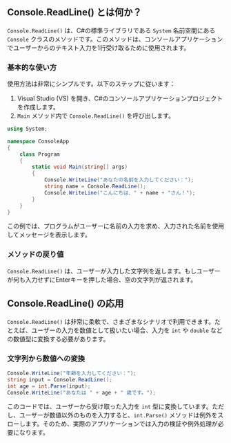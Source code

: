 ## Console.ReadLine() とは何か？
`Console.ReadLine()` は、C#の標準ライブラリである `System` 名前空間にある `Console` クラスのメソッドです。このメソッドは、コンソールアプリケーションでユーザーからのテキスト入力を1行受け取るために使用されます。

### 基本的な使い方
使用方法は非常にシンプルです。以下のステップに従います：

1. Visual Studio (VS) を開き、C#のコンソールアプリケーションプロジェクトを作成します。
2. `Main` メソッド内で `Console.ReadLine()` を呼び出します。

```csharp
using System;

namespace ConsoleApp
{
    class Program
    {
        static void Main(string[] args)
        {
            Console.WriteLine("あなたの名前を入力してください：");
            string name = Console.ReadLine();
            Console.WriteLine("こんにちは、" + name + "さん！");
        }
    }
}
```

この例では、プログラムがユーザーに名前の入力を求め、入力された名前を使用してメッセージを表示します。

### メソッドの戻り値
`Console.ReadLine()` は、ユーザーが入力した文字列を返します。もしユーザーが何も入力せずにEnterキーを押した場合、空の文字列が返されます。

## Console.ReadLine() の応用
`Console.ReadLine()` は非常に柔軟で、さまざまなシナリオで利用できます。たとえば、ユーザーの入力を数値として扱いたい場合、入力を `int` や `double` などの数値型に変換する必要があります。

### 文字列から数値への変換
```csharp
Console.WriteLine("年齢を入力してください：");
string input = Console.ReadLine();
int age = int.Parse(input);
Console.WriteLine("あなたは " + age + " 歳です。");
```

このコードでは、ユーザーから受け取った入力を `int` 型に変換しています。ただし、ユーザーが数値以外のものを入力すると、`int.Parse()` メソッドは例外をスローします。そのため、実際のアプリケーションでは入力の検証や例外処理が必要になります。